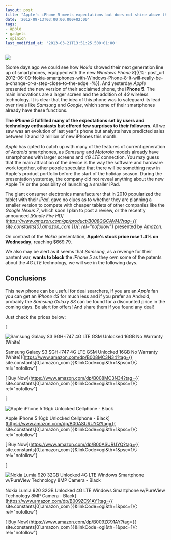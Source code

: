 ```yaml
---
layout: post
title: "Apple's iPhone 5 meets expectations but does not shine above the Android rivals"
date: '2012-09-13T03:00:00.000+02:00'
tags:
- apple
- gadgets
- opinion
last_modified_at: '2013-03-21T13:51:25.500+01:00'
---
```


![](https://usercontent1.hubstatic.com/7152116.png)

[Some days ago we could see how *Nokia* showed their next generation line up of smartphones, equipped with the new *Windows Phone 8*]({%- post_url 2012-06-09-Nokia-smartphones-with-Windows-Phone-8-It-will-really-be-a-change-or-a-step-close-to-the-edge -%}). And yesterday *Apple* presented the new version of their acclaimed phone, the **iPhone 5**. The main innovations are a larger screen and the addition of *4G* wireless technology. It is clear that the idea of this phone was to safeguard its lead over rivals like *Samsung* and *Google*, which some of their smartphones already have these functions.

**The *iPhone 5* fulfilled many of the expectations set by users and technology enthusiasts but offered few surprises to their followers**. All we saw was an evolution of last year's phone but analysts have predicted sales between 10 and 12 million of new iPhones this month.

*Apple* has opted to catch up with many of the features of current generation of *Android* smartphones, as *Samsung* and *Motorola* models already have smartphones with larger screens and *4G LTE* connection. You may guess that the main attraction of the device is the way the software and hardware work together, other people speculate that there will be something new in Apple's product portfolio before the start of the holiday season. During the presentation yesterday, the company did not reveal anything about the new Apple TV or the possibility of launching a smaller iPad.

The giant consumer electronics manufacturer that in 2010 popularized the tablet with their *iPad*, gave no clues as to whether they are planning a smaller version to compete with cheaper tablets of other companies like the *Google Nexus 7*, which soon I plan to post a review, or the recently announced *[Kindle Fire HD](https://www.amazon.com/gp/product/B008GGCAVM/?tag={{ site.constants[0].amazon_com }}){: rel="nofollow"}* presented by *Amazon*.

On contrast of the *Nokia* presentation, **Apple's stock price rose 1.4% on Wednesday**, reaching $669.79.

We also may be alert as it seems that *Samsung*, as a revenge for their pantent war, **wants to block** the *iPhone 5* as they own some of the patents about the *4G LTE* technology, we will see in the following days.

Conclusions
-----------

This new phone can be useful for deal searchers, if you are an *Apple* fan you can get an *iPhone 4S* for much less and if you prefer an Android, probably the *Samsung Galaxy S3* can be found for a discounted price in the coming days. Be alert for offers! And share them if you found any deal!

Just check the prices below:

[

![Samsung Galaxy S3 SGH-i747 4G LTE GSM Unlocked 16GB No Warranty (White)](https://m.media-amazon.com/images/I/51+q65V7CiL._SL160_.jpg)

Samsung Galaxy S3 SGH-i747 4G LTE GSM Unlocked 16GB No Warranty (White)](https://www.amazon.com/dp/B008MC3N34?tag={{ site.constants[0].amazon_com }}&linkCode=ogi&th=1&psc=1){: rel="nofollow"}

[ Buy Now](https://www.amazon.com/dp/B008MC3N34?tag={{ site.constants[0].amazon_com }}&linkCode=ogi&th=1&psc=1){: rel="nofollow"}

[

![Apple iPhone 5 16gb Unlocked Cellphone - Black](https://m.media-amazon.com/images/I/41Wf7RaCxGL._SL160_.jpg)

Apple iPhone 5 16gb Unlocked Cellphone - Black](https://www.amazon.com/dp/B00ASURUYQ?tag={{ site.constants[0].amazon_com }}&linkCode=ogi&th=1&psc=1){: rel="nofollow"}

[ Buy Now](https://www.amazon.com/dp/B00ASURUYQ?tag={{ site.constants[0].amazon_com }}&linkCode=ogi&th=1&psc=1){: rel="nofollow"}

[

![Nokia Lumia 920 32GB Unlocked 4G LTE Windows Smartphone w/PureView Technology 8MP Camera - Black](https://m.media-amazon.com/images/I/51+8sesEIbL._SL500_.jpg)

Nokia Lumia 920 32GB Unlocked 4G LTE Windows Smartphone w/PureView Technology 8MP Camera - Black](https://www.amazon.com/dp/B009ZC91AY?tag={{ site.constants[0].amazon_com }}&linkCode=ogi&th=1&psc=1){: rel="nofollow"}

[ Buy Now](https://www.amazon.com/dp/B009ZC91AY?tag={{ site.constants[0].amazon_com }}&linkCode=ogi&th=1&psc=1){: rel="nofollow"}
